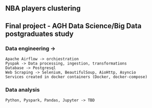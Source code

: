 ## NBA players clustering
## Final project - AGH Data Science/Big Data postgraduates study

### Data engineering ->
    Apache Airflow -> orchiestration
    Pyspak -> Data processing, ingestion, transformations
    Database -> Postgresql
    Web Scraping -> Selenium, BeautifulSoup, AioHttp, Asyncio
    Services created in docker containers (Docker, docker-compose)

### Data analysis
    Python, Pyspark, Pandas, Jupyter -> TBD



